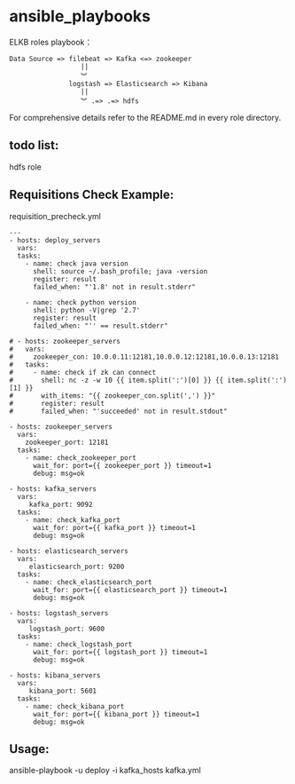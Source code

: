 # ansible_playbooks

ELKB roles playbook：

    Data Source => filebeat => Kafka <=> zookeeper
                      ||
                      ︾
                   logstash => Elasticsearch => Kibana
                      ||
                      ︾ .=> .=> hdfs

For comprehensive details refer to the README.md in every role directory.

## todo list:
hdfs role


## Requisitions Check Example:

requisition_precheck.yml

```
---
- hosts: deploy_servers
  vars:
  tasks:
    - name: check java version
      shell: source ~/.bash_profile; java -version
      register: result
      failed_when: "'1.8' not in result.stderr"

    - name: check python version
      shell: python -V|grep '2.7'
      register: result
      failed_when: "'' == result.stderr"

# - hosts: zookeeper_servers
#   vars:
#     zookeeper_con: 10.0.0.11:12181,10.0.0.12:12181,10.0.0.13:12181
#   tasks:
#     - name: check if zk can connect
#       shell: nc -z -w 10 {{ item.split(':')[0] }} {{ item.split(':')[1] }}
#       with_items: "{{ zookeeper_con.split(',') }}"
#       register: result
#       failed_when: "'succeeded' not in result.stdout"

- hosts: zookeeper_servers
  vars:
    zookeeper_port: 12181
  tasks:
    - name: check_zookeeper_port
      wait_for: port={{ zookeeper_port }} timeout=1
      debug: msg=ok

- hosts: kafka_servers
  vars:
     kafka_port: 9092
  tasks:
    - name: check_kafka_port
      wait_for: port={{ kafka_port }} timeout=1
      debug: msg=ok

- hosts: elasticsearch_servers
  vars:
     elasticsearch_port: 9200
  tasks:
    - name: check_elasticsearch_port
      wait_for: port={{ elasticsearch_port }} timeout=1
      debug: msg=ok

- hosts: logstash_servers
  vars:
     logstash_port: 9600
  tasks:
    - name: check_logstash_port
      wait_for: port={{ logstash_port }} timeout=1
      debug: msg=ok

- hosts: kibana_servers
  vars:
     kibana_port: 5601
  tasks:
    - name: check_kibana_port
      wait_for: port={{ kibana_port }} timeout=1
      debug: msg=ok
```

## Usage:
ansible-playbook -u deploy -i kafka_hosts kafka.yml
